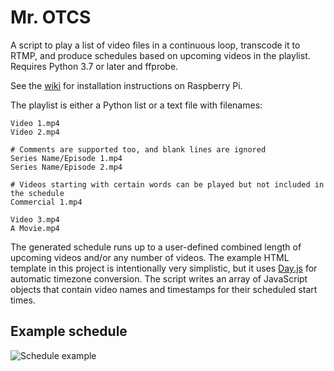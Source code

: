 # Mr. OTCS
A script to play a list of video files in a continuous loop, transcode it to RTMP, and produce schedules based on upcoming videos in the playlist. Requires Python 3.7 or later and ffprobe. 

See the [wiki](https://github.com/TheOpponent/mr-otcs/wiki) for installation instructions on Raspberry Pi.

The playlist is either a Python list or a text file with filenames:
```
Video 1.mp4
Video 2.mp4

# Comments are supported too, and blank lines are ignored
Series Name/Episode 1.mp4
Series Name/Episode 2.mp4

# Videos starting with certain words can be played but not included in the schedule
Commercial 1.mp4

Video 3.mp4
A Movie.mp4
```

The generated schedule runs up to a user-defined combined length of upcoming videos and/or any number of videos. The example HTML template in this project is intentionally very simplistic, but it uses [Day.js](https://day.js.org) for automatic timezone conversion. The script writes an array of JavaScript objects that contain video names and timestamps for their scheduled start times.

## Example schedule
![Schedule example](https://user-images.githubusercontent.com/8432212/115261634-c6f64680-a101-11eb-89aa-0c382597583f.png)

